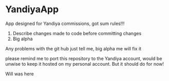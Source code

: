 # YandiyaApp

App designed for Yandiya commissions, got sum rules!!!

1. Describe changes made to code before committing changes
2. Big alpha

Any problems with the git hub just tell me, big alpha me will fix it

please remind me to port this repository to the Yandiya account, would be unwise to keep it hosted on my personal account. But it should do for now!

Will was here
